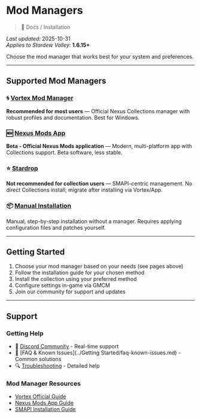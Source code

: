 # Mod Managers

> 📂 Docs / Installation

*Last updated:* 2025-10-31  
*Applies to Stardew Valley:* **1.6.15+**

Choose the mod manager that works best for your system and preferences.

---

## Supported Mod Managers

### 🌀 [Vortex Mod Manager](Vortex/installation.md)
**Recommended for most users** — Official Nexus Collections manager with robust profiles and documentation. Best for Windows.

### 🆕 [Nexus Mods App](NMA/installation.md)
**Beta - Official Nexus Mods application** — Modern, multi-platform app with Collections support. Beta software, less stable.

### ⭐ [Stardrop](Stardrop/installation.md)
**Not recommended for collection users** — SMAPI-centric management. No direct Collections install; migrate after installing via Vortex/App.

### 📦 [Manual Installation](Manual/installation.md)
Manual, step-by-step installation without a manager. Requires applying configuration files and patches yourself.

---

## Getting Started

1. Choose your mod manager based on your needs (see pages above)
2. Follow the installation guide for your chosen method
3. Install the collection using your preferred method
4. Configure settings in-game via GMCM
5. Join our community for support and updates

---

## Support

### Getting Help
- 💬 [Discord Community](https://discord.gg/MPcgJUXeeY) - Real-time support
- 📖 [FAQ & Known Issues](../Getting Started/faq-known-issues.md) - Common solutions
- 🔍 [Troubleshooting](../Guides/troubleshooting.md) - Detailed help

### Mod Manager Resources
- [Vortex Official Guide](https://wiki.nexusmods.com/index.php/Category:Vortex)
- [Nexus Mods App Guide](https://help.nexusmods.com/article/nexus-mods-app)
- [SMAPI Installation Guide](https://stardewvalleywiki.com/Modding:Installing_SMAPI)
